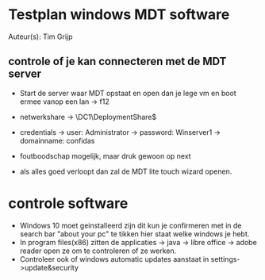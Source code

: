 # Testplan windows MDT software

Auteur(s): Tim Grijp

## controle of je kan connecteren met de MDT server

* Start de server waar MDT opstaat en open dan je lege vm en boot ermee vanop een lan -> f12

* netwerkshare -> \\DC1\DeploymentShare$
* credentials -> user: Administrator -> password: Winserver1 -> domainname: confidas
* foutboodschap mogelijk, maar druk gewoon op next
* als alles goed verloopt dan zal de MDT lite touch wizard openen.

# controle software

* Windows 10 moet geinstalleerd zijn dit kun je confirmeren met in de search bar "about your pc" te tikken hier staat welke windows je hebt.
* In program files(x86) zitten de applicaties -> java -> libre office -> adobe reader open ze om te controleren of ze werken.
* Controleer ook of windows automatic updates aanstaat in settings->update&security


